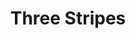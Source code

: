 ---
ee_id: '4401'
site: '1'
type: '2'
long_id: 2018-013 Three Stripes
url: 2018-013-three-stripes
year: '2018'
medium: Inkjet on canvas (x3)
commission:
add_credit:
dims: 108 x 36 in
pitch:
ps:
live_url:
related:
title: Three Stripes
youtube:
imgs: three-stripes-2018-013-database-dt--Shcy.jpg
subheading:
year2: '2018'
download:
add_credits:
related_code:
! '':
layout: things-i-made
---